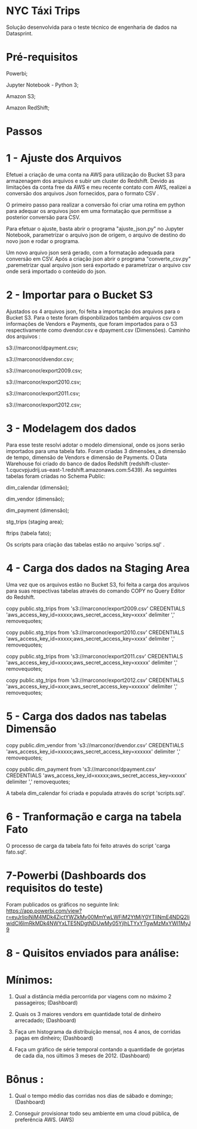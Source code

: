 # NYC Táxi Trips
Solução desenvolvida para o teste técnico de engenharia de dados na Datasprint. 
# Pré-requisitos

Powerbi;

Jupyter Notebook - Python 3;

Amazon S3; 

Amazon RedShift;

# Passos
# 1 - Ajuste dos Arquivos
Efetuei a criação de uma conta na AWS para utilização do Bucket S3 para armazenagem dos arquivos e subir um cluster do Redshift.
Devido as limitações da conta free da AWS e meu recente contato com AWS, realizei a conversão dos arquivos Json fornecidos, para o formato CSV .

O primeiro passo para realizar a conversão foi criar uma rotina em python para adequar os arquivos json em uma formatação que permitisse a posterior conversão para CSV.

Para efetuar o ajuste, basta abrir o programa "ajuste_json.py" no Jupyter Notebook, parametrizar o arquivo json de origem, o arquivo de destino do novo json e rodar o programa.

Um novo arquivo json será gerado, com a formatação adequada para conversão em CSV. Após a criação json abrir o programa "converte_csv.py" ,paremetrizar qual arquivo json será exportado e parametrizar o arquivo csv onde será importado o conteúdo do json.

# 2 - Importar para o Bucket S3
Ajustados os 4 arquivos json, foi feita a importação dos arquivos para o Bucket S3.
Para o teste foram disponbilizados também arquivos csv com informações de Vendors e Payments, que foram importados para o S3 respectivamente como dvendor.csv e dpayment.csv (Dimensões).
Caminho dos arquivos :

s3://marconor/dpayment.csv;

s3://marconor/dvendor.csv;

s3://marconor/export2009.csv;

s3://marconor/export2010.csv;

s3://marconor/export2011.csv;

s3://marconor/export2012.csv;

# 3 - Modelagem dos dados
Para esse teste resolvi adotar o modelo dimensional, onde os jsons serão importados para uma tabela fato. Foram criadas 3 dimensões, a dimensão de tempo, dimensão de Vendors e dimensão de Payments.
O Data Warehouse foi criado do banco de dados Redshift (redshift-cluster-1.cqucvpjudrij.us-east-1.redshift.amazonaws.com:5439).
As seguintes tabelas foram criadas no Schema Public:

dim_calendar (dimensão);

dim_vendor (dimensão);

dim_payment (dimensão);

stg_trips (staging area);

ftrips (tabela fato);

Os scripts para criação das tabelas estão no arquivo 'scrips.sql' .

# 4 - Carga dos dados na Staging Area 
Uma vez que os arquivos estão no Bucket S3, foi feita a carga dos arquivos para suas respectivas tabelas através do comando COPY no Query Editor do Redshift.

copy public.stg_trips from 's3://marconor/export2009.csv' CREDENTIALS 'aws_access_key_id=xxxxx;aws_secret_access_key=xxxx' delimiter ',' removequotes;

copy public.stg_trips from 's3://marconor/export2010.csv' CREDENTIALS 'aws_access_key_id=xxxxx;aws_secret_access_key=xxxx' delimiter ',' removequotes;

copy public.stg_trips from 's3://marconor/export2011.csv' CREDENTIALS 'aws_access_key_id=xxxxx;aws_secret_access_key=xxxxx' delimiter ',' removequotes;

copy public.stg_trips from 's3://marconor/export2012.csv' CREDENTIALS
'aws_access_key_id=xxxx;aws_secret_access_key=xxxxxx' delimiter ',' removequotes;

# 5 - Carga dos dados nas tabelas Dimensão

copy public.dim_vendor from 's3://marconor/dvendor.csv' CREDENTIALS 'aws_access_key_id=xxxxx;aws_secret_access_key=xxxxxx' delimiter ',' removequotes;

copy public.dim_payment from 's3://marconor/dpayment.csv' CREDENTIALS 'aws_access_key_id=xxxxx;aws_secret_access_key=xxxxx' delimiter ',' removequotes;

A tabela dim_calendar foi criada e populada através do script 'scripts.sql'.

# 6 - Tranformação e carga na tabela Fato
O processo de carga da tabela fato foi feito através do script 'carga fato.sql'.

# 7-Powerbi (Dashboards dos requisitos do teste)
Foram publicados os gráficos no seguinte link:
https://app.powerbi.com/view?r=eyJrIjoiNjM4MDk4ZjctYWZkMy00MmYwLWFiM2YtMjY0YTllNmE4NDQ2IiwidCI6ImRkMDk4NWYxLTE5NDgtNDUwMy05YjlhLTYxYTgwMzMxYWI1MyJ9

# 8 - Quisitos enviados para análise:
  # Mínimos:
  1. Qual a distância média percorrida por viagens com no máximo 2 passageiros; (Dashboard)
  
  2. Quais os 3 maiores vendors em quantidade total de dinheiro arrecadado; (Dashboard)
  
  3. Faça um histograma da distribuição mensal, nos 4 anos, de corridas pagas em dinheiro; (Dashboard)
  
  4. Faça um gráfico de série temporal contando a quantidade de gorjetas de cada dia, nos últimos 3 meses de 2012. (Dashboard)
  
  # Bônus :
  1. Qual o tempo médio das corridas nos dias de sábado e domingo; (Dashboard)
  
  2. Conseguir provisionar todo seu ambiente em uma cloud pública, de preferência AWS. (AWS) 

  

  









